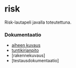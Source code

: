 # risk
Risk-lautapeli javalla toteutettuna.
### Dokumentaatio
- [aiheen kuvaus](dokumentointi/aihemäärittely.md)
- [tuntikirjanpito](dokumentointi/tuntikirjanpito.md)
- [rakennekuvaus]
- [testausdokumentaatio]
